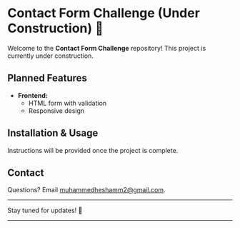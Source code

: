 # Contact Form Challenge (Under Construction) 🚧

Welcome to the **Contact Form Challenge** repository! This project is currently under construction.

## Planned Features

- **Frontend:**
  - HTML form with validation
  - Responsive design

## Installation & Usage

Instructions will be provided once the project is complete.

## Contact

Questions? Email [muhammedheshamm2@gmail.com](mailto:your-email@example.com).

---

Stay tuned for updates! 🚀

---

